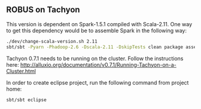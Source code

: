 ROBUS on Tachyon
--------------

This version is dependent on Spark-1.5.1 compiled with Scala-2.11. One way to get this dependency would be to assemble Spark in the following way:
```sh
./dev/change-scala-version.sh 2.11
sbt/sbt -Pyarn -Phadoop-2.6 -Dscala-2.11 -DskipTests clean package assembly publish-local
```

Tachyon 0.7.1 needs to be running on the cluster. Follow the instructions here: http://alluxio.org/documentation/v0.7.1/Running-Tachyon-on-a-Cluster.html


In order to create eclipse project, run the following command from project home:

```sh
sbt/sbt eclipse
```

